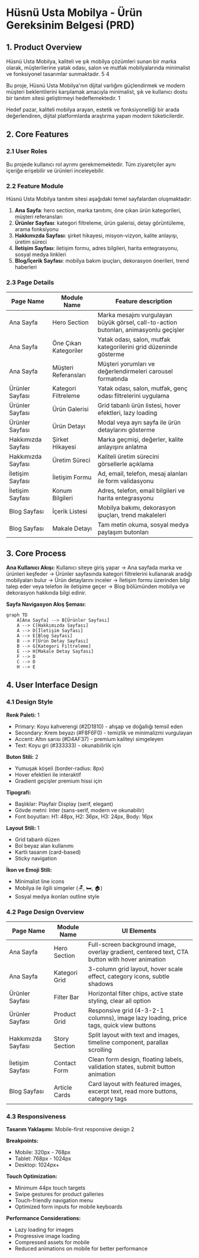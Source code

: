 # Hüsnü Usta Mobilya - Ürün Gereksinim Belgesi (PRD)

## 1. Product Overview

Hüsnü Usta Mobilya, kaliteli ve şık mobilya çözümleri sunan bir marka olarak, müşterilerine yatak odası, salon ve mutfak mobilyalarında minimalist ve fonksiyonel tasarımlar sunmaktadır. <mcreference link="https://aimsaddergisi.com/mobilya-sektoru-2025te-surdurulebilir-uretim-dijital-donusum-ve-esnek-uretim-modellerine-yoneliyor/" index="5">5</mcreference> <mcreference link="https://www.ogretmenler.com.tr/blog/modern-mobilya-trendleri-2024/" index="4">4</mcreference>

Bu proje, Hüsnü Usta Mobilya'nın dijital varlığını güçlendirmek ve modern müşteri beklentilerini karşılamak amacıyla minimalist, şık ve kullanıcı dostu bir tanıtım sitesi geliştirmeyi hedeflemektedir. <mcreference link="https://wibisoft.com/2024-web-tasarim-trendleri/" index="1">1</mcreference>

Hedef pazar, kaliteli mobilya arayan, estetik ve fonksiyonelliği bir arada değerlendiren, dijital platformlarda araştırma yapan modern tüketicilerdir.

## 2. Core Features

### 2.1 User Roles

Bu projede kullanıcı rol ayrımı gerekmemektedir. Tüm ziyaretçiler aynı içeriğe erişebilir ve ürünleri inceleyebilir.

### 2.2 Feature Module

Hüsnü Usta Mobilya tanıtım sitesi aşağıdaki temel sayfalardan oluşmaktadır:

1. **Ana Sayfa**: hero section, marka tanıtımı, öne çıkan ürün kategorileri, müşteri referansları
2. **Ürünler Sayfası**: kategori filtreleme, ürün galerisi, detay görüntüleme, arama fonksiyonu
3. **Hakkımızda Sayfası**: şirket hikayesi, misyon-vizyon, kalite anlayışı, üretim süreci
4. **İletişim Sayfası**: iletişim formu, adres bilgileri, harita entegrasyonu, sosyal medya linkleri
5. **Blog/İçerik Sayfası**: mobilya bakım ipuçları, dekorasyon önerileri, trend haberleri

### 2.3 Page Details

| Page Name | Module Name | Feature description |
|-----------|-------------|---------------------|
| Ana Sayfa | Hero Section | Marka mesajını vurgulayan büyük görsel, call-to-action butonları, animasyonlu geçişler |
| Ana Sayfa | Öne Çıkan Kategoriler | Yatak odası, salon, mutfak kategorilerini grid düzeninde gösterme |
| Ana Sayfa | Müşteri Referansları | Müşteri yorumları ve değerlendirmeleri carousel formatında |
| Ürünler Sayfası | Kategori Filtreleme | Yatak odası, salon, mutfak, genç odası filtrelerini uygulama |
| Ürünler Sayfası | Ürün Galerisi | Grid tabanlı ürün listesi, hover efektleri, lazy loading |
| Ürünler Sayfası | Ürün Detayı | Modal veya ayrı sayfa ile ürün detaylarını gösterme |
| Hakkımızda Sayfası | Şirket Hikayesi | Marka geçmişi, değerler, kalite anlayışını anlatma |
| Hakkımızda Sayfası | Üretim Süreci | Kaliteli üretim sürecini görsellerle açıklama |
| İletişim Sayfası | İletişim Formu | Ad, email, telefon, mesaj alanları ile form validasyonu |
| İletişim Sayfası | Konum Bilgileri | Adres, telefon, email bilgileri ve harita entegrasyonu |
| Blog Sayfası | İçerik Listesi | Mobilya bakımı, dekorasyon ipuçları, trend makaleleri |
| Blog Sayfası | Makale Detayı | Tam metin okuma, sosyal medya paylaşım butonları |

## 3. Core Process

**Ana Kullanıcı Akışı:**
Kullanıcı siteye giriş yapar → Ana sayfada marka ve ürünleri keşfeder → Ürünler sayfasında kategori filtrelerini kullanarak aradığı mobilyaları bulur → Ürün detaylarını inceler → İletişim formu üzerinden bilgi talep eder veya telefon ile iletişime geçer → Blog bölümünden mobilya ve dekorasyon hakkında bilgi edinir.

**Sayfa Navigasyon Akış Şeması:**

```mermaid
graph TD
    A[Ana Sayfa] --> B[Ürünler Sayfası]
    A --> C[Hakkımızda Sayfası]
    A --> D[İletişim Sayfası]
    A --> E[Blog Sayfası]
    B --> F[Ürün Detay Sayfası]
    B --> G[Kategori Filtreleme]
    E --> H[Makale Detay Sayfası]
    F --> D
    C --> D
    H --> E
```

## 4. User Interface Design

### 4.1 Design Style

**Renk Paleti:** <mcreference link="https://wibisoft.com/2024-web-tasarim-trendleri/" index="1">1</mcreference>
- Primary: Koyu kahverengi (#2D1810) - ahşap ve doğallığı temsil eden
- Secondary: Krem beyazı (#F8F6F0) - temizlik ve minimalizmi vurgulayan
- Accent: Altın sarısı (#D4AF37) - premium kaliteyi simgeleyen
- Text: Koyu gri (#333333) - okunabilirlik için

**Buton Stili:** <mcreference link="https://yonkasoft.com/2024-web-tasarim-trendleri/" index="2">2</mcreference>
- Yumuşak köşeli (border-radius: 8px)
- Hover efektleri ile interaktif
- Gradient geçişler premium hissi için

**Tipografi:**
- Başlıklar: Playfair Display (serif, elegant)
- Gövde metni: Inter (sans-serif, modern ve okunabilir)
- Font boyutları: H1: 48px, H2: 36px, H3: 24px, Body: 16px

**Layout Stili:** <mcreference link="https://bayraknet.com.tr/kucuk-isletmeler-icin-minimalist-web-tasarim-rehberi/" index="1">1</mcreference>
- Grid tabanlı düzen
- Bol beyaz alan kullanımı
- Kartlı tasarım (card-based)
- Sticky navigation

**İkon ve Emoji Stili:**
- Minimalist line icons
- Mobilya ile ilgili simgeler (🪑, 🛏️, 🏠)
- Sosyal medya ikonları outline style

### 4.2 Page Design Overview

| Page Name | Module Name | UI Elements |
|-----------|-------------|-------------|
| Ana Sayfa | Hero Section | Full-screen background image, overlay gradient, centered text, CTA button with hover animation |
| Ana Sayfa | Kategori Grid | 3-column grid layout, hover scale effect, category icons, subtle shadows |
| Ürünler Sayfası | Filter Bar | Horizontal filter chips, active state styling, clear all option |
| Ürünler Sayfası | Product Grid | Responsive grid (4-3-2-1 columns), image lazy loading, price tags, quick view buttons |
| Hakkımızda Sayfası | Story Section | Split layout with text and images, timeline component, parallax scrolling |
| İletişim Sayfası | Contact Form | Clean form design, floating labels, validation states, submit button animation |
| Blog Sayfası | Article Cards | Card layout with featured images, excerpt text, read more buttons, category tags |

### 4.3 Responsiveness

**Tasarım Yaklaşımı:** Mobile-first responsive design <mcreference link="https://yonkasoft.com/2024-web-tasarim-trendleri/" index="2">2</mcreference>

**Breakpoints:**
- Mobile: 320px - 768px
- Tablet: 768px - 1024px  
- Desktop: 1024px+

**Touch Optimization:**
- Minimum 44px touch targets
- Swipe gestures for product galleries
- Touch-friendly navigation menu
- Optimized form inputs for mobile keyboards

**Performance Considerations:**
- Lazy loading for images
- Progressive image loading
- Compressed assets for mobile
- Reduced animations on mobile for better performance